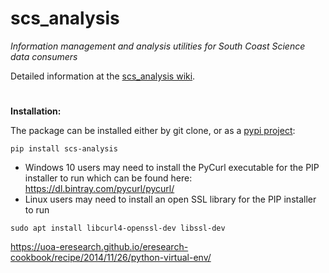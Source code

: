 # scs_analysis
_Information management and analysis utilities for South Coast Science data consumers_

Detailed information at the [scs_analysis wiki](https://github.com/south-coast-science/scs_analysis/wiki).
#
**Installation:**

The package can be installed either by git clone, or as a [pypi project](https://pypi.org/project/scs-analysis/):

```
pip install scs-analysis
```

- Windows 10 users may need to install the PyCurl executable for the PIP installer to run
which can be found here: 
https://dl.bintray.com/pycurl/pycurl/ 
- Linux users may need to install an open SSL library for the PIP installer to run

```
sudo apt install libcurl4-openssl-dev libssl-dev
```

https://uoa-eresearch.github.io/eresearch-cookbook/recipe/2014/11/26/python-virtual-env/
